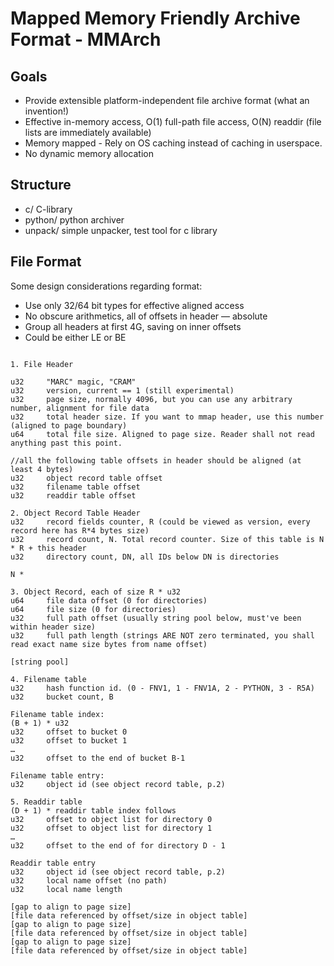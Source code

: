 # Mapped Memory Friendly Archive Format - MMArch

## Goals

* Provide extensible platform-independent file archive format (what an invention!)
* Effective in-memory access, O(1) full-path file access, O(N) readdir (file lists are immediately available)
* Memory mapped - Rely on OS caching instead of caching in userspace.
* No dynamic memory allocation

## Structure

* c/ C-library
* python/ python archiver
* unpack/ simple unpacker, test tool for c library


## File Format

Some design considerations regarding format:
* Use only 32/64 bit types for effective aligned access
* No obscure arithmetics, all of offsets in header — absolute
* Group all headers at first 4G, saving on inner offsets
* Could be either LE or BE

```

1. File Header

u32     "MARC" magic, "CRAM"
u32     version, current == 1 (still experimental)
u32     page size, normally 4096, but you can use any arbitrary number, alignment for file data
u32     total header size. If you want to mmap header, use this number (aligned to page boundary)
u64     total file size. Aligned to page size. Reader shall not read anything past this point.

//all the following table offsets in header should be aligned (at least 4 bytes)
u32     object record table offset
u32     filename table offset
u32     readdir table offset

2. Object Record Table Header
u32     record fields counter, R (could be viewed as version, every record here has R*4 bytes size)
u32     record count, N. Total record counter. Size of this table is N * R + this header
u32     directory count, DN, all IDs below DN is directories

N *

3. Object Record, each of size R * u32
u64     file data offset (0 for directories)
u64     file size (0 for directories)
u32     full path offset (usually string pool below, must've been within header size)
u32     full path length (strings ARE NOT zero terminated, you shall read exact name size bytes from name offset)

[string pool]

4. Filename table
u32     hash function id. (0 - FNV1, 1 - FNV1A, 2 - PYTHON, 3 - R5A)
u32     bucket count, B

Filename table index:
(B + 1) * u32
u32     offset to bucket 0
u32     offset to bucket 1
…
u32     offset to the end of bucket B-1

Filename table entry:
u32     object id (see object record table, p.2)

5. Readdir table
(D + 1) * readdir table index follows
u32     offset to object list for directory 0
u32     offset to object list for directory 1
…
u32     offset to the end of for directory D - 1

Readdir table entry
u32     object id (see object record table, p.2)
u32     local name offset (no path)
u32     local name length

[gap to align to page size]
[file data referenced by offset/size in object table]
[gap to align to page size]
[file data referenced by offset/size in object table]
[gap to align to page size]
[file data referenced by offset/size in object table]


```
